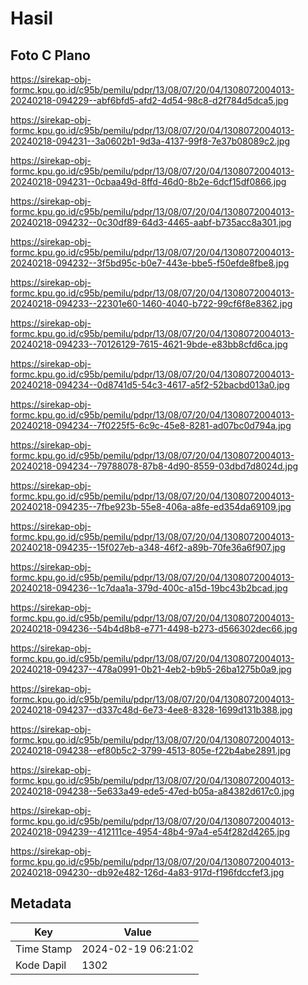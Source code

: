 # Hasil

## Foto C Plano

https://sirekap-obj-formc.kpu.go.id/c95b/pemilu/pdpr/13/08/07/20/04/1308072004013-20240218-094229--abf6bfd5-afd2-4d54-98c8-d2f784d5dca5.jpg

https://sirekap-obj-formc.kpu.go.id/c95b/pemilu/pdpr/13/08/07/20/04/1308072004013-20240218-094231--3a0602b1-9d3a-4137-99f8-7e37b08089c2.jpg

https://sirekap-obj-formc.kpu.go.id/c95b/pemilu/pdpr/13/08/07/20/04/1308072004013-20240218-094231--0cbaa49d-8ffd-46d0-8b2e-6dcf15df0866.jpg

https://sirekap-obj-formc.kpu.go.id/c95b/pemilu/pdpr/13/08/07/20/04/1308072004013-20240218-094232--0c30df89-64d3-4465-aabf-b735acc8a301.jpg

https://sirekap-obj-formc.kpu.go.id/c95b/pemilu/pdpr/13/08/07/20/04/1308072004013-20240218-094232--3f5bd95c-b0e7-443e-bbe5-f50efde8fbe8.jpg

https://sirekap-obj-formc.kpu.go.id/c95b/pemilu/pdpr/13/08/07/20/04/1308072004013-20240218-094233--22301e60-1460-4040-b722-99cf6f8e8362.jpg

https://sirekap-obj-formc.kpu.go.id/c95b/pemilu/pdpr/13/08/07/20/04/1308072004013-20240218-094233--70126129-7615-4621-9bde-e83bb8cfd6ca.jpg

https://sirekap-obj-formc.kpu.go.id/c95b/pemilu/pdpr/13/08/07/20/04/1308072004013-20240218-094234--0d8741d5-54c3-4617-a5f2-52bacbd013a0.jpg

https://sirekap-obj-formc.kpu.go.id/c95b/pemilu/pdpr/13/08/07/20/04/1308072004013-20240218-094234--7f0225f5-6c9c-45e8-8281-ad07bc0d794a.jpg

https://sirekap-obj-formc.kpu.go.id/c95b/pemilu/pdpr/13/08/07/20/04/1308072004013-20240218-094234--79788078-87b8-4d90-8559-03dbd7d8024d.jpg

https://sirekap-obj-formc.kpu.go.id/c95b/pemilu/pdpr/13/08/07/20/04/1308072004013-20240218-094235--7fbe923b-55e8-406a-a8fe-ed354da69109.jpg

https://sirekap-obj-formc.kpu.go.id/c95b/pemilu/pdpr/13/08/07/20/04/1308072004013-20240218-094235--15f027eb-a348-46f2-a89b-70fe36a6f907.jpg

https://sirekap-obj-formc.kpu.go.id/c95b/pemilu/pdpr/13/08/07/20/04/1308072004013-20240218-094236--1c7daa1a-379d-400c-a15d-19bc43b2bcad.jpg

https://sirekap-obj-formc.kpu.go.id/c95b/pemilu/pdpr/13/08/07/20/04/1308072004013-20240218-094236--54b4d8b8-e771-4498-b273-d566302dec66.jpg

https://sirekap-obj-formc.kpu.go.id/c95b/pemilu/pdpr/13/08/07/20/04/1308072004013-20240218-094237--478a0991-0b21-4eb2-b9b5-26ba1275b0a9.jpg

https://sirekap-obj-formc.kpu.go.id/c95b/pemilu/pdpr/13/08/07/20/04/1308072004013-20240218-094237--d337c48d-6e73-4ee8-8328-1699d131b388.jpg

https://sirekap-obj-formc.kpu.go.id/c95b/pemilu/pdpr/13/08/07/20/04/1308072004013-20240218-094238--ef80b5c2-3799-4513-805e-f22b4abe2891.jpg

https://sirekap-obj-formc.kpu.go.id/c95b/pemilu/pdpr/13/08/07/20/04/1308072004013-20240218-094238--5e633a49-ede5-47ed-b05a-a84382d617c0.jpg

https://sirekap-obj-formc.kpu.go.id/c95b/pemilu/pdpr/13/08/07/20/04/1308072004013-20240218-094239--412111ce-4954-48b4-97a4-e54f282d4265.jpg

https://sirekap-obj-formc.kpu.go.id/c95b/pemilu/pdpr/13/08/07/20/04/1308072004013-20240218-094230--db92e482-126d-4a83-917d-f196fdccfef3.jpg


## Metadata

| Key        | Value               |
| ---------- | ------------------- |
| Time Stamp | 2024-02-19 06:21:02 |
| Kode Dapil | 1302                |



